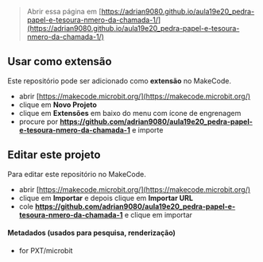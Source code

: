
> Abrir essa página em [https://adrian9080.github.io/aula19e20_pedra-papel-e-tesoura-nmero-da-chamada-1/](https://adrian9080.github.io/aula19e20_pedra-papel-e-tesoura-nmero-da-chamada-1/)

## Usar como extensão

Este repositório pode ser adicionado como **extensão** no MakeCode.

* abrir [https://makecode.microbit.org/](https://makecode.microbit.org/)
* clique em **Novo Projeto**
* clique em **Extensões** em baixo do menu com ícone de engrenagem
* procure por **https://github.com/adrian9080/aula19e20_pedra-papel-e-tesoura-nmero-da-chamada-1** e importe

## Editar este projeto

Para editar este repositório no MakeCode.

* abrir [https://makecode.microbit.org/](https://makecode.microbit.org/)
* clique em **Importar** e depois clique em **Importar URL**
* cole **https://github.com/adrian9080/aula19e20_pedra-papel-e-tesoura-nmero-da-chamada-1** e clique em importar

#### Metadados (usados para pesquisa, renderização)

* for PXT/microbit
<script src="https://makecode.com/gh-pages-embed.js"></script><script>makeCodeRender("{{ site.makecode.home_url }}", "{{ site.github.owner_name }}/{{ site.github.repository_name }}");</script>
